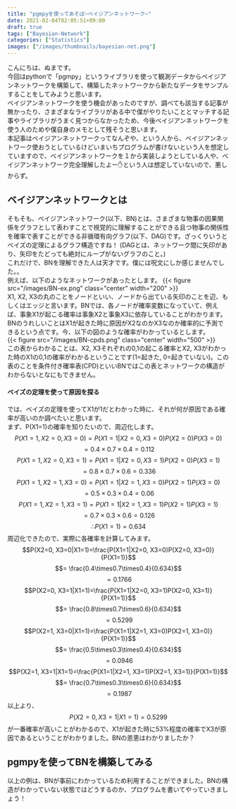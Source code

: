 ```yaml
---
title: "pgmpyを使ってあそぼ~ベイジアンネットワーク~"
date: 2021-02-04T02:05:51+09:00
draft: true
tags: ["Bayesian-Network"]
categories: ["Statistics"]
images: ["/images/thumbnails/bayesian-net.png"]
---
```


こんにちは、ぬまです。  
今回はpythonで「pgmpy」というライブラリを使って観測データからベイジアンネットワークを構築して、構築したネットワークから新たなデータをサンプルすることをしてみようと思います。  
ベイジアンネットワークを使う機会があったのですが、調べても該当する記事が無かったり、さまざまなライブラリがある中で僕がやりたいこととマッチする記事やライブラリがうまく見つからなかったため、今後ベイジアンネットワークを使う人のためや僕自身のメモとして残そうと思います。  
本記事はベイジアンネットワークってなんぞや、という人から、ベイジアンネットワーク使おうとしているけどいまいちプログラムが書けないという人を想定していますので、ベイジアンネットワークを１から実装しようとしている人や、ベイジアンネットワーク完全理解したよー✋という人は想定していないので、悪しからず。  

## ベイジアンネットワークとは
そもそも、ベイジアンネットワーク(以下、BN)とは、さまざまな物事の因果関係をグラフとして表わすことで視覚的に理解することができる且つ物事の関係性を確率で表すことができる非循環有向グラフ(以下、DAG)です。ざっくりいうとベイズの定理によるグラフ構造ですね！
(DAGとは、ネットワーク間に矢印があり、矢印をたどっても絶対にループがないグラフのこと。)  
これだけで、BNを理解できた人は天才です。僕には呪文にしか感じませんでした。。  
例えば、以下のようなネットワークがあったとします。
{{< figure src="/images/BN-ex.png" class="center" width="200" >}}  
X1, X2, X3の丸のことをノードといい、ノードから出ている矢印のことを辺、もしくはエッジと言います。BNでは、各ノードが確率変数になっていて、例えば、事象X1が起こる確率は事象X2と事象X3に依存していることがわかります。  
BNのうれしいことはX1が起きた時に原因がX2なのかX3なのか確率的に予測できるという点です。今、以下の図のような確率がわかっているとします。   
{{< figure src="/images/BN-cpds.png" class="center" width="500" >}}  
この表からわかることは、X2, X3それぞれの0,1の起こる確率とX2, X3がわかった時のX1の0,1の確率がわかるということです(1=起きた, 0=起きていない)。この表のことを条件付き確率表(CPD)といいBNではこの表とネットワークの構造がわからないとなにもできません。  
#### ベイズの定理を使って原因を探る  
では、ベイズの定理を使ってX1が1だとわかった時に、それが何が原因である確率が高いのか調べたいと思います。  
まず、P(X1=1)の確率を知りたいので、周辺化します。  
$$P(X1=1,X2=0,X3=0) = P(X1=1|X2=0,X3=0)P(X2=0)P(X3=0) $$
$$ = 0.4 \times 0.7 \times 0.4 = 0.112$$
$$P(X1=1,X2=0,X3=1) = P(X1=1|X2=0,X3=1)P(X2=0)P(X3=1)$$
$$= 0.8\times0.7\times0.6=0.336$$
$$P(X1=1,X2=1,X3=0) = P(X1=1|X2=1,X3=0)P(X2=1)P(X3=0)$$
$$= 0.5\times0.3\times0.4=0.06$$
$$P(X1=1,X2=1,X3=1) = P(X1=1|X2=1,X3=1)P(X2=1)P(X3=1)$$
$$= 0.7\times0.3\times0.6=0.126$$
$$∴P(X1=1) = 0.634$$
周辺化できたので、実際に各確率を計算してみます。
$$P(X2=0, X3=0|X1=1)=\frac{P(X1=1|X2=0, X3=0)P(X2=0, X3=0)}{P(X1=1)}$$
$$= \frac{0.4\times0.7\times0.4}{0.634}$$
$$=0.1766$$
$$P(X2=0, X3=1|X1=1)=\frac{P(X1=1|X2=0, X3=1)P(X2=0, X3=1)}{P(X1=1)}$$
$$= \frac{0.8\times0.7\times0.6}{0.634}$$
$$=0.5299$$
$$P(X2=1, X3=0|X1=1)=\frac{P(X1=1|X2=1, X3=0)P(X2=1, X3=0)}{P(X1=1)}$$
$$= \frac{0.5\times0.3\times0.4}{0.634}$$
$$=0.0946$$
$$P(X2=1, X3=1|X1=1)=\frac{P(X1=1|X2=1, X3=1)P(X2=1, X3=1)}{P(X1=1)}$$
$$= \frac{0.7\times0.3\times0.6}{0.634}$$
$$=0.1987$$
以上より、$$P(X2=0, X3=1|X1=1)=0.5299$$
が一番確率が高いことがわかるので、X1が起きた時に53%程度の確率でX3が原因であるということがわかりました。BNの恩恵はわかりましたか？  
## pgmpyを使ってBNを構築してみる
以上の例は、BNが事前にわかっているため利用することができました。BNの構造がわかっていない状態ではどうするのか、プログラムを書いてやっていきましょう！